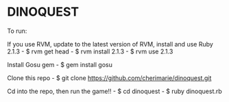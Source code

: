 DINOQUEST
=========

To run:

  If you use RVM, update to the latest version of RVM, install and use Ruby 2.1.3
    - $ rvm get head
    - $ rvm install 2.1.3
    - $ rvm use 2.1.3

  Install Gosu gem
    - $ gem install gosu

  Clone this repo
    - $ git clone https://github.com/cherimarie/dinoquest.git

  Cd into the repo, then run the game!!
    - $ cd dinoquest
    - $ ruby dinoquest.rb
